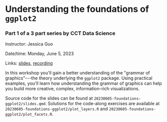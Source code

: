 # Understanding the foundations of `ggplot2`

### Part 1 of a 3 part series by CCT Data Science

Instructor: Jessica Guo

Date/time: Monday, June 5, 2023

Links: [slides](https://viz.datascience.arizona.edu/foundations-ggplot2-slides/), [recording]()

In this workshop you'll gain a better understanding of the "grammar of graphics"---the theory underlying the `ggplot2` package. Using practical examples, you'll learn how understanding the grammar of graphics can help you build more creative, complex, information-rich visualizations.

Source code for the slides can be found at `20230605-foundations-ggplot2/slides.qmd`. Solutions for the code-along exercises are available at `20230605-foundations-ggplot2/plot_layers.R` and `20230605-foundations-ggplot2/plot_facets.R`.
